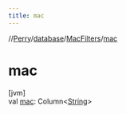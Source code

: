 ```yaml
---
title: mac
---
```

//[Perry](../../../index.html)/[database](../index.html)/[MacFilters](index.html)/[mac](mac.html)



# mac



[jvm]\
val [mac](mac.html): Column&lt;[String](https://kotlinlang.org/api/latest/jvm/stdlib/kotlin/-string/index.html)&gt;




